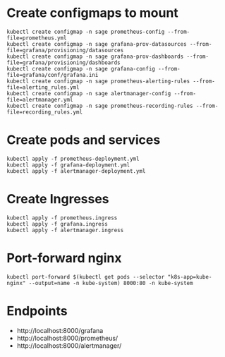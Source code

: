 
# Create configmaps to mount

```
kubectl create configmap -n sage prometheus-config --from-file=prometheus.yml
kubectl create configmap -n sage grafana-prov-datasources --from-file=grafana/provisioning/datasources
kubectl create configmap -n sage grafana-prov-dashboards --from-file=grafana/provisioning/dashboards
kubectl create configmap -n sage grafana-config --from-file=grafana/conf/grafana.ini
kubectl create configmap -n sage prometheus-alerting-rules --from-file=alerting_rules.yml
kubectl create configmap -n sage alertmanager-config --from-file=alertmanager.yml
kubectl create configmap -n sage prometheus-recording-rules --from-file=recording_rules.yml
```

# Create pods and services

```
kubectl apply -f prometheus-deployment.yml
kubectl apply -f grafana-deployment.yml
kubectl apply -f alertmanager-deployment.yml
```

# Create Ingresses

```
kubectl apply -f prometheus.ingress
kubectl apply -f grafana.ingress
kubectl apply -f alertmanager.ingress
```

# Port-forward nginx

```
kubectl port-forward $(kubectl get pods --selector "k8s-app=kube-nginx" --output=name -n kube-system) 8000:80 -n kube-system
```

# Endpoints

- http://localhost:8000/grafana
- http://localhost:8000/prometheus/
- http://localhost:8000/alertmanager/